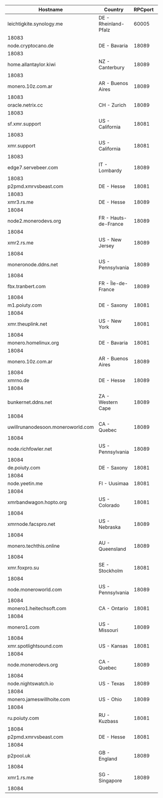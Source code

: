 Hostname | Country | RPCport | P2Pport
--- | --- | --- | ---
leichtigkite.synology.me | DE - Rheinland-Pfalz | 60005
 | 18083
node.cryptocano.de | DE - Bavaria | 18089
 | 18083
home.allantaylor.kiwi | NZ - Canterbury | 18089
 | 18083
monero.10z.com.ar | AR - Buenos Aires | 18089
 | 18083
oracle.netrix.cc | CH - Zurich | 18089
 | 18083
sf.xmr.support | US - California | 18081
 | 18083
xmr.support | US - California | 18081
 | 18083
edge7.servebeer.com | IT - Lombardy | 18089
 | 18083
p2pmd.xmrvsbeast.com | DE - Hesse | 18081
 | 18083
xmr3.rs.me | DE - Hesse | 18089
 | 18084
node2.monerodevs.org | FR - Hauts-de-France | 18089
 | 18084
xmr2.rs.me | US - New Jersey | 18089
 | 18084
moneronode.ddns.net | US - Pennsylvania | 18089
 | 18084
fbx.tranbert.com | FR - Île-de-France | 18089
 | 18084
m1.poiuty.com | DE - Saxony | 18081
 | 18084
xmr.theuplink.net | US - New York | 18081
 | 18084
monero.homelinux.org | DE - Bavaria | 18081
 | 18084
monero.10z.com.ar | AR - Buenos Aires | 18089
 | 18084
xmrno.de | DE - Hesse | 18089
 | 18084
bunkernet.ddns.net | ZA - Western Cape | 18089
 | 18084
uwillrunanodesoon.moneroworld.com | CA - Quebec | 18089
 | 18084
node.richfowler.net | US - Pennsylvania | 18089
 | 18084
de.poiuty.com | DE - Saxony | 18081
 | 18084
node.yeetin.me | FI - Uusimaa | 18081
 | 18084
xmrbandwagon.hopto.org | US - Colorado | 18081
 | 18084
xmrnode.facspro.net | US - Nebraska | 18089
 | 18084
monero.techthis.online | AU - Queensland | 18089
 | 18084
xmr.foxpro.su | SE - Stockholm | 18081
 | 18084
node.moneroworld.com | US - Pennsylvania | 18089
 | 18084
monero1.heitechsoft.com | CA - Ontario | 18081
 | 18084
monero1.com | US - Missouri | 18089
 | 18084
xmr.spotlightsound.com | US - Kansas | 18081
 | 18084
node.monerodevs.org | CA - Quebec | 18089
 | 18084
node.nightswatch.io | US - Texas | 18089
 | 18084
monero.jameswillhoite.com | US - Ohio | 18089
 | 18084
ru.poiuty.com | RU - Kuzbass | 18081
 | 18084
p2pmd.xmrvsbeast.com | DE - Hesse | 18081
 | 18084
p2pool.uk | GB - England | 18089
 | 18084
xmr1.rs.me | SG - Singapore | 18089
 | 18084
